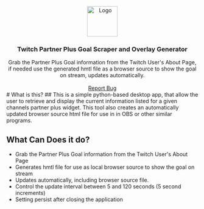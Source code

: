 <div align="center">
  <a href="https://github.com/captpanther/partnerplusoverlaytool">
    <img src="https://imgur.com/JJ5Qpv0.png" alt="Logo" width="80" height="80">
  </a>
  <h3 align="center">Twitch Partner Plus Goal Scraper and Overlay Generator</h3>
  <div align="center">
    Grab the Partner Plus Goal information from the Twitch User's About Page, if needed use the generated hmtl file as a browser source to show the goal on stream, updates automatically.
    <br />
    <br />
    <a href="https://github.com/captpanther/partnerplusoverlaytool/issues">Report Bug</a>
  </div>
</div>
# What is this?
## This is a simple python-based desktop app, that allow the user to retrieve and display the current information listed for a given channels partner plus widget. This tool also creates an automatically updated browser source html file for use in in OBS or other similar programs.

## What Can Does it do?
- Grab the Partner Plus Goal information from the Twitch User's About Page
- Generates hmtl file for use as local browser source to show the goal on stream
- Updates automatically, including browser source file.
- Control the update interval between 5 and 120 seconds (5 second increments)
- Setting persist after closing the application

